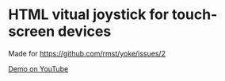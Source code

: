 # HTML vitual joystick for touch-screen devices

Made for https://github.com/rmst/yoke/issues/2

[Demo on YouTube](https://youtu.be/sXc8lXoid1I?t=9)